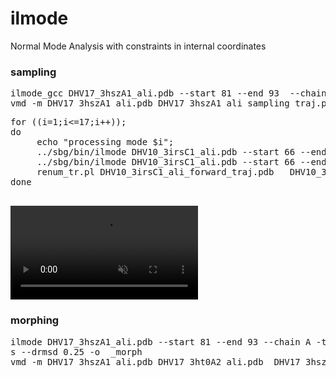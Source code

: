 # ilmode
Normal Mode Analysis with constraints in internal coordinates


 
### sampling #### 
<pre>
ilmode_gcc DHV17_3hszA1_ali.pdb --start 81 --end 93  --chain A -m 2 -s 2 --skip_missingatoms -a 1 -C 1 --ns 100 --drmsd 0.25 --rmsd 12 -o _sampling
vmd -m DHV17_3hszA1_ali.pdb DHV17_3hszA1_ali_sampling_traj.pdb
</pre>


<pre>
for ((i=1;i<=17;i++)); 
do
     echo "processing mode $i";
     ../sbg/bin/ilmode DHV10_3irsC1_ali.pdb --start 66 --end 76 --chain C -m 2 -i $i -a  1 -r 2 -C 1 -s 0 --drmsd 0.25 -o _forward >> log;
     ../sbg/bin/ilmode DHV10_3irsC1_ali.pdb --start 66 --end 76 --chain C -m 2 -i $i -a -1 -r 2 -C 1 -s 0 --drmsd 0.25 -o _backward >> log;
     renum_tr.pl DHV10_3irsC1_ali_forward_traj.pdb   DHV10_3irsC1_ali_backward_traj.pdb > mode_$i.pdb     
done
 </pre>
 
 <video src="https://user-images.githubusercontent.com/19269061/141276068-1f77ef8e-a67f-464e-8a9a-526dca14c393.mp4" data-canonical-src="https://user-images.githubusercontent.com/19269061/141276068-1f77ef8e-a67f-464e-8a9a-526dca14c393.mp4" controls="controls" muted="muted" class="d-block rounded-bottom-2 width-fit" autoplay loop >

  </video>
  


### morphing ###

<pre>
ilmode DHV17_3hszA1_ali.pdb --start 81 --end 93 --chain A -t DHV17_3ht0A2_ali.pdb -m 2 --skip_missingatoms -a 1 -C 1 --ns 5000 --flanks 1 --aliflank
s --drmsd 0.25 -o  _morph
vmd -m DHV17_3hszA1_ali.pdb DHV17_3ht0A2_ali.pdb  DHV17_3hszA1_ali_4m45A1_af1_traj.pdb 
</pre>
 
 
